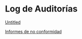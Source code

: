 # Log de Auditorías

[Untitled](Log%20de%20Auditori%CC%81as%20aef96cc564e3403aa1838a15cc89d34c/Untitled%20Database%20f4a323c0768d4470858601b2ed23856a.csv)

[Informes de no conformidad](Log%20de%20Auditori%CC%81as%20aef96cc564e3403aa1838a15cc89d34c/Informes%20de%20no%20conformidad%2021401f09f0334530a6be868224b23329.csv)